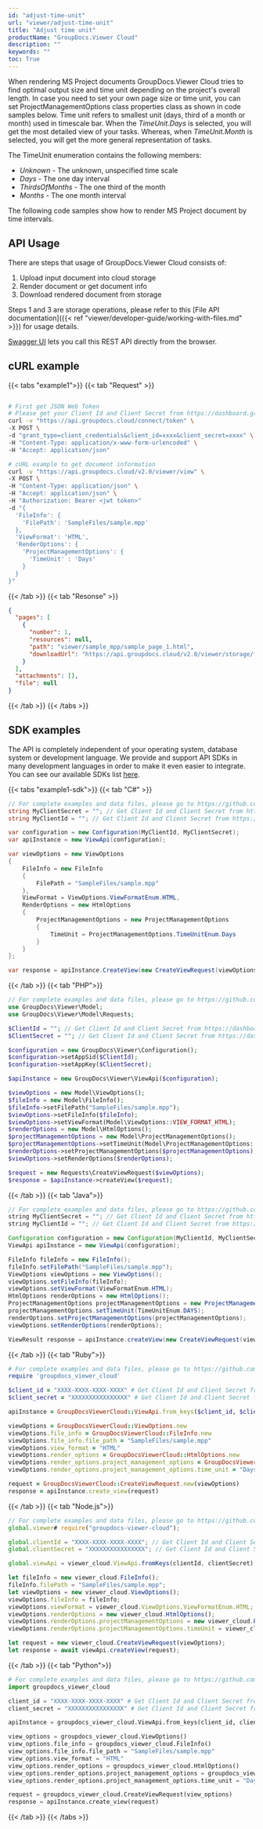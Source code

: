 ```yaml
---
id: "adjust-time-unit"
url: "viewer/adjust-time-unit"
title: "Adjust time unit"
productName: "GroupDocs.Viewer Cloud"
description: ""
keywords: ""
toc: True
---
```


When rendering MS Project documents GroupDocs.Viewer Cloud tries to find optimal output size and time unit depending on the project's overall length. In case you need to set your own page size or time unit, you can set ProjectManagementOptions class properties class as shown in code samples below. Time unit refers to smallest unit (days, third of a month or month) used in timescale bar. When the *TimeUnit.Days* is selected, you will get the most detailed view of your tasks. Whereas, when *TimeUnit.Month* is selected, you will get the more general representation of tasks.

The TimeUnit enumeration contains the following members:

* *Unknown* - The unknown, unspecified time scale
* *Days* - The one day interval
* *ThirdsOfMonths* - The one third of the month
* *Months* - The one month interval

The following code samples show how to render MS Project document by time intervals.

## API Usage

There are steps that usage of GroupDocs.Viewer Cloud consists of:

1. Upload input document into cloud storage
1. Render document or get document info
1. Download rendered document from storage

Steps 1 and 3 are storage operations, please refer to this [File API documentation]({{< ref "viewer/developer-guide/working-with-files.md" >}}) for usage details.

[Swagger UI](https://apireference.groupdocs.cloud/viewer/) lets you call this REST API directly from the browser.

## cURL example

{{< tabs "example1">}}
{{< tab "Request" >}}
```bash

# First get JSON Web Token
# Please get your Client Id and Client Secret from https://dashboard.groupdocs.cloud/applications. Kindly place Client Id in "client_id" and Client Secret in "client_secret" argument.
curl -v "https://api.groupdocs.cloud/connect/token" \
-X POST \
-d "grant_type=client_credentials&client_id=xxxx&client_secret=xxxx" \
-H "Content-Type: application/x-www-form-urlencoded" \
-H "Accept: application/json"

# cURL example to get document information
curl -v "https://api.groupdocs.cloud/v2.0/viewer/view" \
-X POST \
-H "Content-Type: application/json" \
-H "Accept: application/json" \
-H "Authorization: Bearer <jwt token>"
-d "{
  'FileInfo': {
    'FilePath': 'SampleFiles/sample.mpp'
  },
  'ViewFormat': 'HTML',
  'RenderOptions': {
    'ProjectManagementOptions': {
      'TimeUnit' : 'Days'
    }
  }
}"
```
{{< /tab >}} {{< tab "Resonse" >}}
```json
{
  "pages": [
    {
      "number": 1,
      "resources": null,
      "path": "viewer/sample_mpp/sample_page_1.html",
      "downloadUrl": "https://api.groupdocs.cloud/v2.0/viewer/storage/file/viewer/sample_mpp/sample_page_1.html"
    }
  ],
  "attachments": [],
  "file": null
}

```
{{< /tab >}} {{< /tabs >}}

## SDK examples

The API is completely independent of your operating system, database system or development language. We provide and support API SDKs in many development languages in order to make it even easier to integrate. You can see our available SDKs list [here](https://github.com/groupdocs-viewer-cloud).


{{< tabs "example1-sdk">}}
{{< tab "C#" >}}
```cs
// For complete examples and data files, please go to https://github.com/groupdocs-viewer-cloud/groupdocs-viewer-cloud-dotnet-samples
string MyClientSecret = ""; // Get Client Id and Client Secret from https://dashboard.groupdocs.cloud
string MyClientId = ""; // Get Client Id and Client Secret from https://dashboard.groupdocs.cloud

var configuration = new Configuration(MyClientId, MyClientSecret);
var apiInstance = new ViewApi(configuration);

var viewOptions = new ViewOptions
{
    FileInfo = new FileInfo
    {
        FilePath = "SampleFiles/sample.mpp"
    },
    ViewFormat = ViewOptions.ViewFormatEnum.HTML,
    RenderOptions = new HtmlOptions
    {
        ProjectManagementOptions = new ProjectManagementOptions
        {
            TimeUnit = ProjectManagementOptions.TimeUnitEnum.Days
        }
    }
};

var response = apiInstance.CreateView(new CreateViewRequest(viewOptions));
```
{{< /tab >}} 
{{< tab "PHP">}}
```php
// For complete examples and data files, please go to https://github.com/groupdocs-viewer-cloud/groupdocs-viewer-cloud-php-samples
use GroupDocs\Viewer\Model;
use GroupDocs\Viewer\Model\Requests;

$ClientId = ""; // Get Client Id and Client Secret from https://dashboard.groupdocs.cloud
$ClientSecret = ""; // Get Client Id and Client Secret from https://dashboard.groupdocs.cloud

$configuration = new GroupDocs\Viewer\Configuration();
$configuration->setAppSid($ClientId);
$configuration->setAppKey($ClientSecret);

$apiInstance = new GroupDocs\Viewer\ViewApi($configuration);

$viewOptions = new Model\ViewOptions();
$fileInfo = new Model\FileInfo();
$fileInfo->setFilePath("SampleFiles/sample.mpp");
$viewOptions->setFileInfo($fileInfo);
$viewOptions->setViewFormat(Model\ViewOptions::VIEW_FORMAT_HTML);
$renderOptions = new Model\HtmlOptions();
$projectManagementOptions = new Model\ProjectManagementOptions();
$projectManagementOptions->setTimeUnit(Model\ProjectManagementOptions::TIME_UNIT_DAYS);
$renderOptions->setProjectManagementOptions($projectManagementOptions);
$viewOptions->setRenderOptions($renderOptions);

$request = new Requests\CreateViewRequest($viewOptions);
$response = $apiInstance->createView($request);
```
{{< /tab >}} 
{{< tab "Java">}}
```java
// For complete examples and data files, please go to https://github.com/groupdocs-viewer-cloud/groupdocs-viewer-cloud-java-samples
string MyClientSecret = ""; // Get Client Id and Client Secret from https://dashboard.groupdocs.cloud
string MyClientId = ""; // Get Client Id and Client Secret from https://dashboard.groupdocs.cloud

Configuration configuration = new Configuration(MyClientId, MyClientSecret);
ViewApi apiInstance = new ViewApi(configuration);

FileInfo fileInfo = new FileInfo();
fileInfo.setFilePath("SampleFiles/sample.mpp");
ViewOptions viewOptions = new ViewOptions();
viewOptions.setFileInfo(fileInfo);
viewOptions.setViewFormat(ViewFormatEnum.HTML);
HtmlOptions renderOptions = new HtmlOptions();
ProjectManagementOptions projectManagementOptions = new ProjectManagementOptions();
projectManagementOptions.setTimeUnit(TimeUnitEnum.DAYS);
renderOptions.setProjectManagementOptions(projectManagementOptions);
viewOptions.setRenderOptions(renderOptions);

ViewResult response = apiInstance.createView(new CreateViewRequest(viewOptions));
```
{{< /tab >}} 
{{< tab "Ruby">}}
```ruby
# For complete examples and data files, please go to https://github.com/groupdocs-viewer-cloud/groupdocs-viewer-cloud-ruby-samples
require 'groupdocs_viewer_cloud'

$client_id = "XXXX-XXXX-XXXX-XXXX" # Get Client Id and Client Secret from https://dashboard.groupdocs.cloud
$client_secret = "XXXXXXXXXXXXXXXX" # Get Client Id and Client Secret from https://dashboard.groupdocs.cloud

apiInstance = GroupDocsViewerCloud::ViewApi.from_keys($client_id, $client_secret)

viewOptions = GroupDocsViewerCloud::ViewOptions.new
viewOptions.file_info = GroupDocsViewerCloud::FileInfo.new
viewOptions.file_info.file_path = "SampleFiles/sample.mpp"
viewOptions.view_format = "HTML"
viewOptions.render_options = GroupDocsViewerCloud::HtmlOptions.new
viewOptions.render_options.project_management_options = GroupDocsViewerCloud::ProjectManagementOptions.new
viewOptions.render_options.project_management_options.time_unit = "Days"

request = GroupDocsViewerCloud::CreateViewRequest.new(viewOptions)
response = apiInstance.create_view(request)
```
{{< /tab >}} 
{{< tab "Node.js">}}
```js
// For complete examples and data files, please go to https://github.com/groupdocs-viewer-cloud/groupdocs-viewer-cloud-node-samples
global.viewer# require("groupdocs-viewer-cloud");

global.clientId = "XXXX-XXXX-XXXX-XXXX"; // Get Client Id and Client Secret from https://dashboard.groupdocs.cloud
global.clientSecret = "XXXXXXXXXXXXXXXX"; // Get Client Id and Client Secret from https://dashboard.groupdocs.cloud

global.viewApi = viewer_cloud.ViewApi.fromKeys(clientId, clientSecret);

let fileInfo = new viewer_cloud.FileInfo();
fileInfo.filePath = "SampleFiles/sample.mpp";
let viewOptions = new viewer_cloud.ViewOptions();
viewOptions.fileInfo = fileInfo;
viewOptions.viewFormat = viewer_cloud.ViewOptions.ViewFormatEnum.HTML;
viewOptions.renderOptions = new viewer_cloud.HtmlOptions();
viewOptions.renderOptions.projectManagementOptions = new viewer_cloud.ProjectManagementOptions();
viewOptions.renderOptions.projectManagementOptions.timeUnit = viewer_cloud.ProjectManagementOptions.TimeUnitEnum.Days;

let request = new viewer_cloud.CreateViewRequest(viewOptions);
let response = await viewApi.createView(request);
```
{{< /tab >}} 
{{< tab "Python">}}
```py
# For complete examples and data files, please go to https://github.com/groupdocs-viewer-cloud/groupdocs-viewer-cloud-python-samples
import groupdocs_viewer_cloud

client_id = "XXXX-XXXX-XXXX-XXXX" # Get Client Id and Client Secret from https://dashboard.groupdocs.cloud
client_secret = "XXXXXXXXXXXXXXXX" # Get Client Id and Client Secret from https://dashboard.groupdocs.cloud

apiInstance = groupdocs_viewer_cloud.ViewApi.from_keys(client_id, client_secret)

view_options = groupdocs_viewer_cloud.ViewOptions()
view_options.file_info = groupdocs_viewer_cloud.FileInfo()
view_options.file_info.file_path = "SampleFiles/sample.mpp"
view_options.view_format = "HTML"
view_options.render_options = groupdocs_viewer_cloud.HtmlOptions()
view_options.render_options.project_management_options = groupdocs_viewer_cloud.ProjectManagementOptions()
view_options.render_options.project_management_options.time_unit = "Days"

request = groupdocs_viewer_cloud.CreateViewRequest(view_options)
response = apiInstance.create_view(request)
```
{{< /tab >}} 
{{< /tabs >}}

